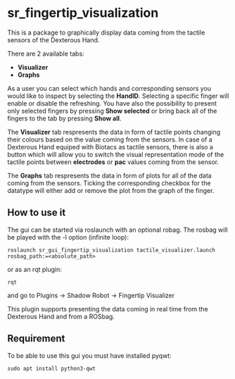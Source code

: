 # sr_fingertip_visualization

This is a package to graphically display data coming from the tactile sensors of the Dexterous Hand. 

There are 2 available tabs:
- **Visualizer**
- **Graphs**

As a user you can select which hands and corresponding sensors you would like to inspect by selecting the **HandID**.
Selecting a specific finger will enable or disable the refreshing. You have also the possibility to present only selected fingers by pressing **Show selected** or bring back all of the fingers to the tab by pressing **Show all**.

The **Visualizer** tab respresents the data in form of tactile points changing their colours based on the value coming from the sensors. In case of a Dexterous Hand equiped with Biotacs as tactile sensors, there is also a button which will allow you to switch the visual representation mode of the tactile points between **electrodes** or **pac** values coming from the sensor.

The **Graphs** tab respresents the data in form of plots for all of the data coming from the sensors. Ticking the corresponding checkbox for the datatype will either add or remove the plot from the graph of the finger.


## How to use it


The gui can be started via roslaunch with an optional robag. The rosbag will be played with the -l option (infinite loop):

```
roslaunch sr_gui_fingertip_visualization tactile_visualizer.launch rosbag_path:=<absolute_path>
```
or as an rqt plugin:

```
rqt
```

and go to Plugins -> Shadow Robot -> Fingertip Visualizer

This plugin supports presenting the data coming in real time from the Dexterous Hand and from a ROSbag.


## Requirement

To be able to use this gui you must have installed pyqwt:

```
sudo apt install python3-qwt
```
